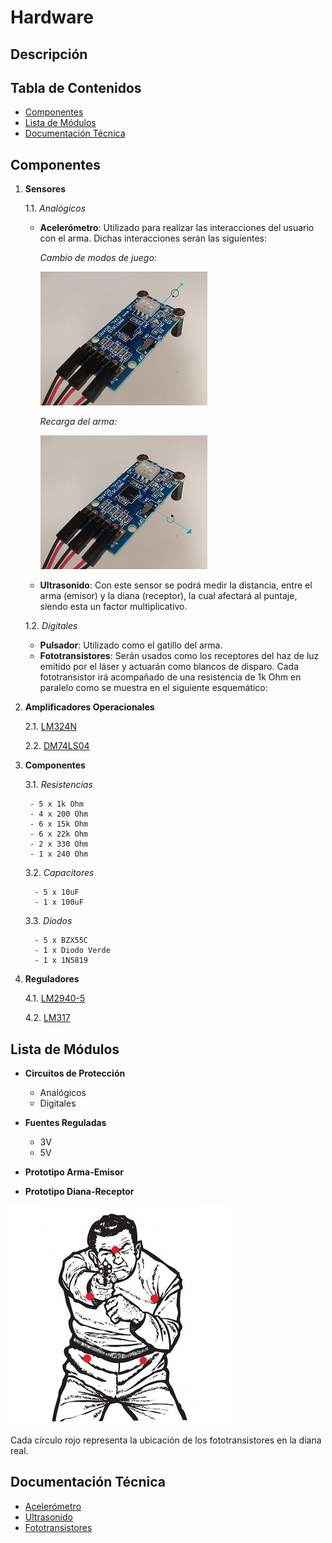 # Hardware

## Descripción

## Tabla de Contenidos
- [Componentes](#componentes)
- [Lista de Módulos](#lista-de-módulos)
- [Documentación Técnica](#documentación-técnica)

## Componentes
1. **Sensores**

   1.1. *Analógicos*
   
      - **Acelerómetro**: Utilizado para realizar las interacciones del usuario con el arma. Dichas interacciones serán las siguientes:
        
        *Cambio de modos de juego:*   
        
        ![ModoJuego](https://github.com/Fedora-Eugenio/Hardware-emisor/blob/master/ModoJuego.jpg)
        
        
        *Recarga del arma:*
        
        ![Recarga](https://github.com/Fedora-Eugenio/Hardware-emisor/blob/master/Recarga.jpg) 
        

   - **Ultrasonido**: Con este sensor se podrá medir la distancia, entre el arma (emisor) y la diana (receptor), la cual afectará al puntaje, siendo esta un factor multiplicativo. 
   
   1.2. *Digitales*
   
   - **Pulsador**: Utilizado como el gatillo del arma.
   - **Fototransistores**: Serán usados como los receptores del haz de luz emitido por el láser y actuarán como blancos de disparo. Cada fototransistor irá acompañado de una resistencia de 1k Ohm en paralelo como se muestra en el siguiente esquemático:
       
2. **Amplificadores Operacionales**

   2.1. [LM324N](https://github.com/Fedora-Eugenio/Hardware-emisor/blob/master/LM324.pdf)
   
   2.2. [DM74LS04](https://github.com/Fedora-Eugenio/Hardware-emisor/blob/master/74ls04.pdf)
   
3. **Componentes**

   3.1. *Resistencias*
   
        - 5 x 1k Ohm
        - 4 x 200 Ohm
        - 6 x 15k Ohm
        - 6 x 22k Ohm
        - 2 x 330 Ohm
        - 1 x 240 Ohm
         
  
   3.2. *Capacitores*
   
         - 5 x 10uF
         - 1 x 100uF
         
   3.3. *Diodos*
   
         - 5 x BZX55C
         - 1 x Diodo Verde
         - 1 x 1N5819
   
4. **Reguladores**

   4.1. [LM2940-5](https://github.com/Fedora-Eugenio/Hardware-emisor/blob/master/LM2940.PDF)
   
   4.2. [LM317](https://github.com/Fedora-Eugenio/Hardware-emisor/blob/master/LM317.pdf)
         

## Lista de Módulos
- **Circuitos de Protección**
  - Analógicos
  - Digitales
  
- **Fuentes Reguladas**
  - 3V
  - 5V

- **Prototipo Arma-Emisor**

- **Prototipo Diana-Receptor**

![silueta2](https://github.com/Fedora-Eugenio/Hardware-emisor/blob/master/silueta2.jpg) 

   Cada círculo rojo representa la ubicación de los fototransistores en la diana real. 

## Documentación Técnica
- [Acelerómetro](https://github.com/Fedora-Eugenio/Hardware-emisor/blob/master/Low_G_X-Y-Z_Axis_MMA7260Q.pdf)
- [Ultrasonido](https://github.com/Fedora-Eugenio/Hardware-emisor/blob/master/srf05tech.pdf)
- [Fototransistores](https://github.com/Fedora-Eugenio/Hardware-emisor/blob/master/XRNI53W.pdf)


